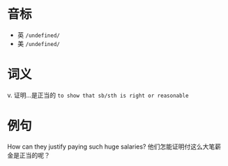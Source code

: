 # 音标

- 英 `/undefined/`
- 美 `/undefined/`

# 词义

v. 证明…是正当的
`to show that sb/sth is right or reasonable`

# 例句

How can they justify paying such huge salaries?
他们怎能证明付这么大笔薪金是正当的呢？


